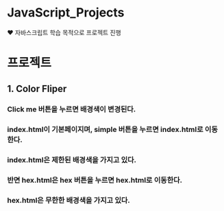 # JavaScript_Projects
❤️ 자바스크립트 학습 목적으로 프로젝트 진행

# 프로젝트
## 1. Color Fliper
### Click me 버튼을 누르면 배경색이 변경된다.
### index.html이 기본페이지며, simple 버튼을 누르면 index.html로 이동한다.
### index.html은 제한된 배경색을 가지고 있다.
### 반면 hex.html은 hex 버튼을 누르면 hex.html로 이동한다.
### hex.html은 무한한 배경색을 가지고 있다.
